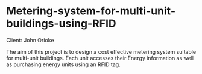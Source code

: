 # Metering-system-for-multi-unit-buildings-using-RFID
Client: John Orioke

The aim of this project is to design a cost effective metering system suitable for multi-unit buildings. Each unit accesses their Energy information as well as purchasing energy units using an RFID tag.

